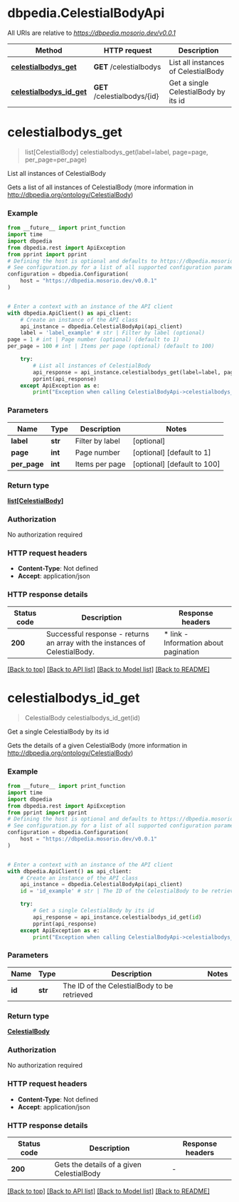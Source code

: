 # dbpedia.CelestialBodyApi

All URIs are relative to *https://dbpedia.mosorio.dev/v0.0.1*

Method | HTTP request | Description
------------- | ------------- | -------------
[**celestialbodys_get**](CelestialBodyApi.md#celestialbodys_get) | **GET** /celestialbodys | List all instances of CelestialBody
[**celestialbodys_id_get**](CelestialBodyApi.md#celestialbodys_id_get) | **GET** /celestialbodys/{id} | Get a single CelestialBody by its id


# **celestialbodys_get**
> list[CelestialBody] celestialbodys_get(label=label, page=page, per_page=per_page)

List all instances of CelestialBody

Gets a list of all instances of CelestialBody (more information in http://dbpedia.org/ontology/CelestialBody)

### Example

```python
from __future__ import print_function
import time
import dbpedia
from dbpedia.rest import ApiException
from pprint import pprint
# Defining the host is optional and defaults to https://dbpedia.mosorio.dev/v0.0.1
# See configuration.py for a list of all supported configuration parameters.
configuration = dbpedia.Configuration(
    host = "https://dbpedia.mosorio.dev/v0.0.1"
)


# Enter a context with an instance of the API client
with dbpedia.ApiClient() as api_client:
    # Create an instance of the API class
    api_instance = dbpedia.CelestialBodyApi(api_client)
    label = 'label_example' # str | Filter by label (optional)
page = 1 # int | Page number (optional) (default to 1)
per_page = 100 # int | Items per page (optional) (default to 100)

    try:
        # List all instances of CelestialBody
        api_response = api_instance.celestialbodys_get(label=label, page=page, per_page=per_page)
        pprint(api_response)
    except ApiException as e:
        print("Exception when calling CelestialBodyApi->celestialbodys_get: %s\n" % e)
```

### Parameters

Name | Type | Description  | Notes
------------- | ------------- | ------------- | -------------
 **label** | **str**| Filter by label | [optional] 
 **page** | **int**| Page number | [optional] [default to 1]
 **per_page** | **int**| Items per page | [optional] [default to 100]

### Return type

[**list[CelestialBody]**](CelestialBody.md)

### Authorization

No authorization required

### HTTP request headers

 - **Content-Type**: Not defined
 - **Accept**: application/json

### HTTP response details
| Status code | Description | Response headers |
|-------------|-------------|------------------|
**200** | Successful response - returns an array with the instances of CelestialBody. |  * link - Information about pagination <br>  |

[[Back to top]](#) [[Back to API list]](../README.md#documentation-for-api-endpoints) [[Back to Model list]](../README.md#documentation-for-models) [[Back to README]](../README.md)

# **celestialbodys_id_get**
> CelestialBody celestialbodys_id_get(id)

Get a single CelestialBody by its id

Gets the details of a given CelestialBody (more information in http://dbpedia.org/ontology/CelestialBody)

### Example

```python
from __future__ import print_function
import time
import dbpedia
from dbpedia.rest import ApiException
from pprint import pprint
# Defining the host is optional and defaults to https://dbpedia.mosorio.dev/v0.0.1
# See configuration.py for a list of all supported configuration parameters.
configuration = dbpedia.Configuration(
    host = "https://dbpedia.mosorio.dev/v0.0.1"
)


# Enter a context with an instance of the API client
with dbpedia.ApiClient() as api_client:
    # Create an instance of the API class
    api_instance = dbpedia.CelestialBodyApi(api_client)
    id = 'id_example' # str | The ID of the CelestialBody to be retrieved

    try:
        # Get a single CelestialBody by its id
        api_response = api_instance.celestialbodys_id_get(id)
        pprint(api_response)
    except ApiException as e:
        print("Exception when calling CelestialBodyApi->celestialbodys_id_get: %s\n" % e)
```

### Parameters

Name | Type | Description  | Notes
------------- | ------------- | ------------- | -------------
 **id** | **str**| The ID of the CelestialBody to be retrieved | 

### Return type

[**CelestialBody**](CelestialBody.md)

### Authorization

No authorization required

### HTTP request headers

 - **Content-Type**: Not defined
 - **Accept**: application/json

### HTTP response details
| Status code | Description | Response headers |
|-------------|-------------|------------------|
**200** | Gets the details of a given CelestialBody |  -  |

[[Back to top]](#) [[Back to API list]](../README.md#documentation-for-api-endpoints) [[Back to Model list]](../README.md#documentation-for-models) [[Back to README]](../README.md)

